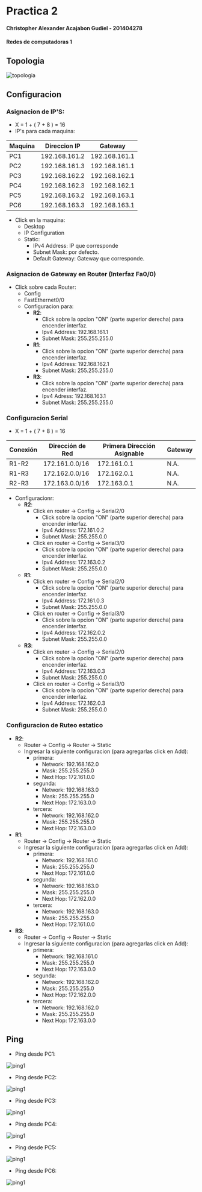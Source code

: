 # Practica 2

#### Christopher Alexander Acajabon Gudiel - 201404278
#### Redes de computadoras 1

## Topologia

![topologia](img/topologia.png)

## Configuracion

### Asignacion de IP'S:

* X = 1 + ( 7 + 8 ) = 16
* IP's para cada maquina:

| Maquina | Direccion IP    | Gateway        |
| ------- | --------------- | --------------- |
| PC1     | 192.168.161.2   | 192.168.161.1  |
| PC2     | 192.168.161.3   | 192.168.161.1  |
| PC3     | 192.168.162.2   | 192.168.162.1  |
| PC4     | 192.168.162.3   | 192.168.162.1  |
| PC5     | 192.168.163.2   | 192.168.163.1  |
| PC6     | 192.168.163.3   | 192.168.163.1  |

* Click en la maquina:
    * Desktop
    * IP Configuration
    * Static:
        * IPv4 Address: IP que corresponde
        * Subnet Mask: por defecto.
        * Default Gateway: Gateway que corresponde.

 ### Asignacion de Gateway en Router (Interfaz Fa0/0)

* Click sobre cada Router:
    * Config
    * FastEthernet0/0
    * Configuracion para: 
        * **R2**:
            * Click sobre la opcion "ON" (parte superior derecha) para encender interfaz.
            * Ipv4 Address: 192.168.161.1
            * Subnet Mask: 255.255.255.0
        * **R1**:
            * Click sobre la opcion "ON" (parte superior derecha) para encender interfaz.
            * Ipv4 Address: 192.168.162.1
            * Subnet Mask: 255.255.255.0
        * **R3**:
            * Click sobre la opcion "ON" (parte superior derecha) para encender interfaz.
            * Ipv4 Adress: 192.168.163.1
            * Subnet Mask: 255.255.255.0

### Configuracion Serial

* X = 1 + ( 7 + 8 ) = 16

| Conexión | Dirección de Red | Primera Dirección Asignable | Gateway |
| -------- | ----------------- | ---------------------------- | ------- |
| R1-R2    | 172.161.0.0/16    | 172.161.0.1                   | N.A.    |
| R1-R3    | 172.162.0.0/16    | 172.162.0.1                   | N.A.    |
| R2-R3    | 172.163.0.0/16    | 172.163.0.1                   | N.A.    |

* Configuracionr:
    * **R2**:
        * Click en router -> Config -> Serial2/0
            * Click sobre la opcion "ON" (parte superior derecha) para encender interfaz.
            * Ipv4 Address: 172.161.0.2
            * Subnet Mask: 255.255.0.0
        * Click en router -> Config -> Serial3/0
            * Click sobre la opcion "ON" (parte superior derecha) para encender interfaz.
            * Ipv4 Address: 172.163.0.2
            * Subnet Mask: 255.255.0.0
    * **R1**:
        * Click en router -> Config -> Serial2/0
            * Click sobre la opcion "ON" (parte superior derecha) para encender interfaz.
            * Ipv4 Address: 172.161.0.3
            * Subnet Mask: 255.255.0.0
        * Click en router -> Config -> Serial3/0
            * Click sobre la opcion "ON" (parte superior derecha) para encender interfaz.
            * Ipv4 Address: 172.162.0.2
            * Subnet Mask: 255.255.0.0
    * **R3**:
        * Click en router -> Config -> Serial2/0
            * Click sobre la opcion "ON" (parte superior derecha) para encender interfaz.
            * Ipv4 Address: 172.163.0.3
            * Subnet Mask: 255.255.0.0
        * Click en router -> Config -> Serial3/0
            * Click sobre la opcion "ON" (parte superior derecha) para encender interfaz.
            * Ipv4 Address: 172.162.0.3
            * Subnet Mask: 255.255.0.0

### Configuracion de Ruteo estatico

* **R2**:
    * Router -> Config -> Router -> Static
    * Ingresar la siguiente configuracion (para agregarlas click en Add):
        * primera:
            * Network: 192.168.162.0
            * Mask: 255.255.255.0
            * Next Hop: 172.161.0.0
        * segunda:
            * Network: 192.168.163.0
            * Mask: 255.255.255.0
            * Next Hop: 172.163.0.0
        * tercera:
            * Network: 192.168.162.0
            * Mask: 255.255.255.0
            * Next Hop: 172.163.0.0
* **R1**:
    * Router -> Config -> Router -> Static
    * Ingresar la siguiente configuracion (para agregarlas click en Add):
        * primera:
            * Network: 192.168.161.0
            * Mask: 255.255.255.0
            * Next Hop: 172.161.0.0
        * segunda:
            * Network: 192.168.163.0
            * Mask: 255.255.255.0
            * Next Hop: 172.162.0.0
        * tercera:
            * Network: 192.168.163.0
            * Mask: 255.255.255.0
            * Next Hop: 172.161.0.0
* **R3**:
    * Router -> Config -> Router -> Static
    * Ingresar la siguiente configuracion (para agregarlas click en Add):
        * primera:
            * Network: 192.168.161.0
            * Mask: 255.255.255.0
            * Next Hop: 172.163.0.0
        * segunda:
            * Network: 192.168.162.0
            * Mask: 255.255.255.0
            * Next Hop: 172.162.0.0
        * tercera:
            * Network: 192.168.162.0
            * Mask: 255.255.255.0
            * Next Hop: 172.163.0.0

## Ping

* Ping desde PC1:

![ping1](img/PING-PC1.png)

* Ping desde PC2:

![ping1](img/PING-PC2.png)

* Ping desde PC3:

![ping1](img/PING-PC3.png)

* Ping desde PC4:

![ping1](img/PING-PC4.png)

* Ping desde PC5:

![ping1](img/PING-PC5.png)

* Ping desde PC6:

![ping1](img/PING-PC6.png)

